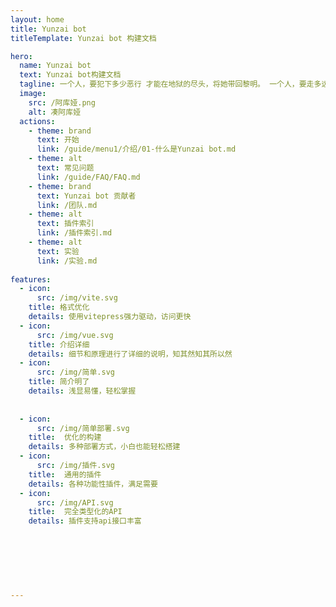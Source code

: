 ```yaml
---
layout: home
title: Yunzai bot
titleTemplate: Yunzai bot 构建文档

hero:
  name: Yunzai bot 
  text: Yunzai bot构建文档
  tagline: 一个人，要犯下多少恶行 才能在地狱的尽头，将她带回黎明。 一个人，要走多远的距离 才能在时光的尽头，追回最初的自己
  image:
    src: /阿库娅.png
    alt: 凑阿库娅
  actions:
    - theme: brand
      text: 开始
      link: /guide/menu1/介绍/01-什么是Yunzai bot.md
    - theme: alt
      text: 常见问题
      link: /guide/FAQ/FAQ.md
    - theme: brand
      text: Yunzai bot 贡献者
      link: /团队.md
    - theme: alt
      text: 插件索引
      link: /插件索引.md
    - theme: alt
      text: 实验
      link: /实验.md
      
features:
  - icon: 
      src: /img/vite.svg
    title: 格式优化
    details: 使用vitepress强力驱动，访问更快
  - icon:
      src: /img/vue.svg
    title: 介绍详细
    details: 细节和原理进行了详细的说明，知其然知其所以然
  - icon:
      src: /img/简单.svg
    title: 简介明了
    details: 浅显易懂，轻松掌握
    
   
  - icon: 
      src: /img/简单部署.svg
    title:  优化的构建
    details: 多种部署方式，小白也能轻松搭建
  - icon: 
      src: /img/插件.svg
    title:  通用的插件
    details: 各种功能性插件，满足需要
  - icon: 
      src: /img/API.svg
    title:  完全类型化的API
    details: 插件支持api接口丰富
    
    
    
    
       
      
  
---
```

        
<style>
:root {
  --vp-home-hero-name-color: transparent;
  --vp-home-hero-name-background: -webkit-linear-gradient(120deg, #646cff, #fcbfc7);
  
  
}

</style>